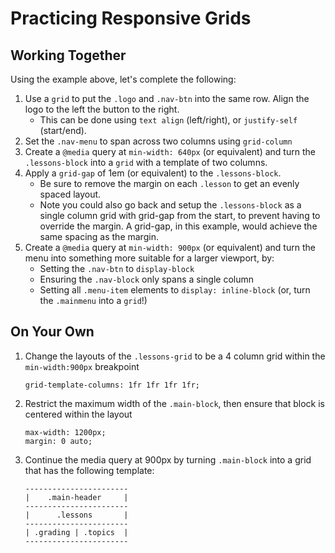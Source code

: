 # Practicing Responsive Grids

## Working Together

Using the example above, let's complete the following:

1. Use a `grid` to put the `.logo` and `.nav-btn` into the same row. Align the logo to the left the button to the right.
    - This can be done using `text align` (left/right), or `justify-self` (start/end).
2. Set the `.nav-menu` to span across two columns using `grid-column`
3. Create a `@media` query at `min-width: 640px` (or equivalent) and turn the `.lessons-block` into a `grid` with a template of two columns.
4. Apply a `grid-gap` of 1em (or equivalent) to the `.lessons-block`.
    - Be sure to remove the margin on each `.lesson` to get an evenly spaced layout.
    - Note you could also go back and setup the `.lessons-block` as a single column grid with grid-gap from the start, to prevent having to override the margin. A grid-gap, in this example, would achieve the same spacing as the margin.
5. Create a `@media` query at `min-width: 900px` (or equivalent) and turn the menu into something more suitable for a larger viewport, by:
    - Setting the `.nav-btn` to `display-block`
    - Ensuring the `.nav-block` only spans a single column
    - Setting all `.menu-item` elements to `display: inline-block` (or, turn the `.mainmenu` into a `grid`!)

## On Your Own

1. Change the layouts of the `.lessons-grid` to be a 4 column grid within the `min-width:900px` breakpoint
      ```
      grid-template-columns: 1fr 1fr 1fr 1fr;
      ```

2. Restrict the maximum width of the `.main-block`, then ensure that block is centered within the layout
      ```
      max-width: 1200px;
      margin: 0 auto;
      ```

3. Continue the media query at 900px by turning `.main-block` into a grid that has the following template:
      ```
      -----------------------
      |    .main-header     |
      -----------------------
      |      .lessons       |
      -----------------------
      | .grading | .topics  |
      -----------------------
      ```
